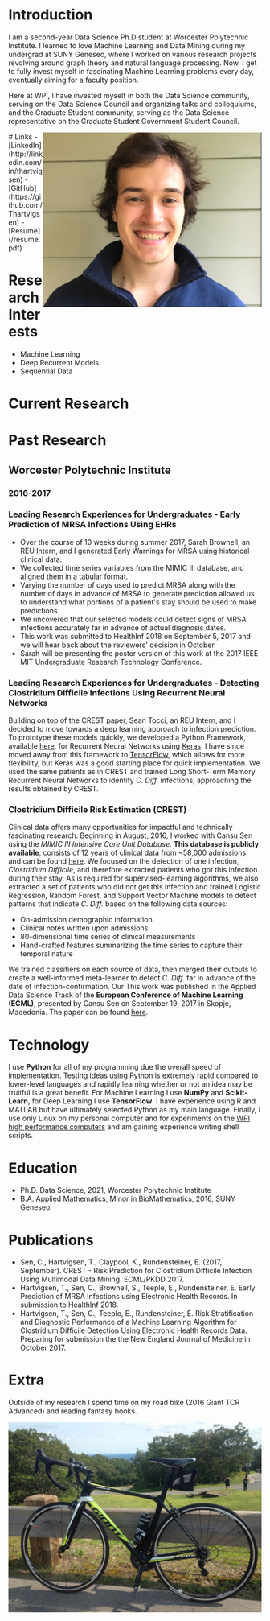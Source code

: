 # Introduction

I am a second-year Data Science Ph.D student at Worcester Polytechnic Institute. I learned to love Machine Learning and Data Mining during my undergrad at SUNY Geneseo, where I worked on various research projects revolving around graph theory and natural language processing. Now, I get to fully invest myself in fascinating Machine Learning problems every day, eventually aiming for a faculty position. 

Here at WPI, I have invested myself in both the Data Science community, serving on the Data Science Council and organizing talks and colloquiums, and the Graduate Student community, serving as the Data Science representative on the Graduate Student Government Student Council.

<img style="float: right;" src="/profile.png">
# Links
- [LinkedIn](http://linkedin.com/in/thartvigsen)
- [GitHub](https://github.com/Thartvigsen)
- [Resume](/resume.pdf)

# Research Interests

- Machine Learning
- Deep Recurrent Models
- Sequential Data

# Current Research

# Past Research
## Worcester Polytechnic Institute
### 2016-2017

### Leading Research Experiences for Undergraduates - Early Prediction of MRSA Infections Using EHRs

- Over the course of 10 weeks during summer 2017, Sarah Brownell, an REU Intern, and I generated Early Warnings for MRSA using historical clinical data.
- We collected time series variables from the MIMIC III database, and aligned them in a tabular format.
- Varying the number of days used to predict MRSA along with the number of days in advance of MRSA to generate prediction allowed us to understand what portions of a patient's stay should be used to make predictions.
- We uncovered that our selected models could detect signs of MRSA infections accurately far in advance of actual diagnosis dates.
- This work was submitted to HealthInf 2018 on September 5, 2017 and we will hear back about the reviewers' decision in October.
- Sarah will be presenting the poster version of this work at the 2017 IEEE MIT Undergraduate Research Technology Conference.

### Leading Research Experiences for Undergraduates - Detecting Clostridium Difficile Infections Using Recurrent Neural Networks

Building on top of the CREST paper, Sean Tocci, an REU Intern, and I decided to move towards a deep learning approach to infection prediction. To prototype these models quickly, we developed a Python Framework, available [here](https://github.com/Thartvigsen/Keras-LSTM-Experimental-Framework), for Recurrent Neural Networks using [Keras](https://keras.io/). I have since moved away from this framework to [TensorFlow](https://www.tensorflow.org/), which allows for more flexibility, but Keras was a good starting place for quick implementation. We used the same patients as in CREST and trained Long Short-Term Memory Recurrent Neural Networks to identify *C. Diff.* infections, approaching the results obtained by CREST.

### Clostridium Difficile Risk Estimation (CREST)
Clinical data offers many opportunities for impactful and technically fascinating research. Beginning in August, 2016, I worked with Cansu Sen using the *MIMIC III Intensive Care Unit Database*. **This database is publicly available**, consists of 12 years of clinical data from ~58,000 admissions, and can be found [here](https://mimic.physionet.org/). We focused on the detection of one infection, *Clostridium Difficile*, and therefore extracted patients who got this infection during their stay. As is required for supervised-learning algorithms, we also extracted a set of patients who did not get this infection and trained Logistic Regression, Random Forest, and Support Vector Machine models to detect patterns that indicate *C. Diff.* based on the following data sources:

- On-admission demographic information
- Clinical notes written upon admissions
- 80-dimensional time series of clinical measurements
- Hand-crafted features summarizing the time series to capture their temporal nature

We trained classifiers on each source of data, then merged their outputs to create a well-informed meta-learner to detect *C. Diff.* far in advance of the date of infection-confirmation. Our 
This work was published in the Applied Data Science Track of the **European Conference of Machine Learning (ECML)**, presented by Cansu Sen on September 19, 2017 in Skopje, Macedonia. The paper can be found [here](http://ecmlpkdd2017.ijs.si/papers/paperID487.pdf).

# Technology

I use **Python** for all of my programming due the overall speed of implementation. Testing ideas using Python is extremely rapid compared to lower-level languages and rapidly learning whether or not an idea may be fruitful is a great benefit. For Machine Learning I use **NumPy** and **Scikit-Learn**, for Deep Learning I use **TensorFlow**. I have experience using R and MATLAB but have ultimately selected Python as my main language. Finally, I use only Linux on my personal computer and for experiments on the [WPI high performance computers](http://arc.wpi.edu/resources/hardware/hpc-clusters/) and am gaining experience writing shell scripts.

# Education

- Ph.D. Data Science, 2021, Worcester Polytechnic Institute
- B.A. Applied Mathematics, Minor in BioMathematics, 2016, SUNY Geneseo.

# Publications

- Sen, C., Hartvigsen, T., Claypool, K., Rundensteiner, E. (2017, September). CREST - Risk Prediction for Clostridium Difficile Infection Using Multimodal Data Mining. ECML/PKDD 2017.
- Hartvigsen, T., Sen, C., Brownell, S., Teeple, E., Rundensteiner, E. Early Prediction of MRSA Infections using Electronic Health Records. In submission to HealthInf 2018.
- Hartvigsen, T., Sen, C., Teeple, E., Rundensteiner, E. Risk Stratification and Diagnostic Performance of a Machine Learning Algorithm for Clostridium Difficile Detection Using Electronic Health Records Data. Preparing for submission the the New England Journal of Medicine in October 2017.

# Extra
Outside of my research I spend time on my road bike (2016 Giant TCR Advanced) and reading fantasy books.

![Image of My Bike](/bike.jpg)
